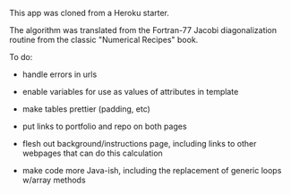 This app was cloned from a Heroku starter.

The algorithm was translated from the Fortran-77 Jacobi diagonalization routine from the classic "Numerical Recipes" book.

To do:

- handle errors in urls

- enable variables for use as values of attributes in template

- make tables prettier (padding, etc)

- put links to portfolio and repo on both pages

- flesh out background/instructions page, including links to other webpages that can do this calculation

- make code more Java-ish, including the replacement of generic loops w/array methods
